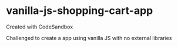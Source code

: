 # vanilla-js-shopping-cart-app
Created with CodeSandbox

Challenged to create a app using vanilla JS with no external libraries
